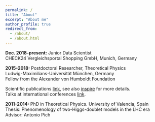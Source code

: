 ```yaml
---
permalink: /
title: "About"
excerpt: "About me"
author_profile: true
redirect_from: 
  - /about/
  - /about.html
---
```




**Dec. 2018-present:** Junior Data Scientist           
     CHECK24 Vergleichsportal Shopping GmbH, Munich, Germany



**2015-2018:** Postdoctoral Researcher, Theoretical Physics    
Ludwig-Maximilians-Universität München, Germany      
Fellow from the Alexander von Humboldt Foundation
 
 
Scientific publications [link](https://celis.github.io/files/list_of_publications.pdf), see also [inspire](http://inspirehep.net/author/profile/A.Celis.1) for more details.   
Talks at international conferences [link](https://celis.github.io/files/conferences.pdf).          



**2011-2014:**  PhD in Theoretical Physics.
   University of Valencia, Spain   
 Thesis: Phenomenology of two-Higgs-doublet models in the LHC era    
   Advisor: Antonio Pich 

